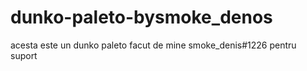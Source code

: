 # dunko-paleto-bysmoke_denos
acesta este un dunko paleto  facut de mine smoke_denis#1226 pentru suport

